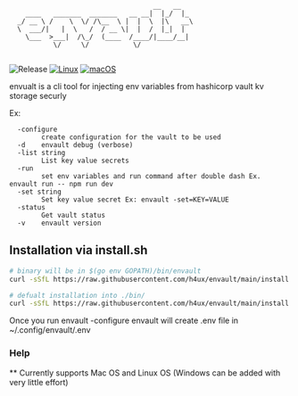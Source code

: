 ```
                                    __   __   
    ____   _______  _______   __ __|  |_/  |_ 
  _/ __ \ /    \  \/ /\__  \ |  |  \  |\   __\
  \  ___/|   |  \   /  / __ \|  |  /  |_|  |  
    \___  >___|  /\_/  (____  /____/|____/__|  
           \/     \/           \/              
 
``` 


![Release](https://github.com/h4ux/envault/actions/workflows/release.yml/badge.svg)
[![Linux](https://svgshare.com/i/Zhy.svg)](https://svgshare.com/i/Zhy.svg)
[![macOS](https://svgshare.com/i/ZjP.svg)](https://svgshare.com/i/ZjP.svg)

envualt is a cli tool for injecting env variables from hashicorp vault kv storage securly

Ex:

```
  -configure
        create configuration for the vault to be used
  -d    envault debug (verbose)
  -list string
        List key value secrets
  -run
        set env variables and run command after double dash Ex. envault run -- npm run dev
  -set string
        Set key value secret Ex: envault -set=KEY=VALUE
  -status
        Get vault status
  -v    envault version
```

## Installation via install.sh

```bash
# binary will be in $(go env GOPATH)/bin/envault
curl -sSfL https://raw.githubusercontent.com/h4ux/envault/main/install.sh | sh -s -- -b $(go env GOPATH)/bin

# defualt installation into ./bin/
curl -sSfL https://raw.githubusercontent.com/h4ux/envault/main/install.sh | sh -s

```

Once you run envault -configure envault will create .env file in ~/.config/envault/.env

### Help

** Currently supports Mac OS and Linux OS (Windows can be added with very little effort)
